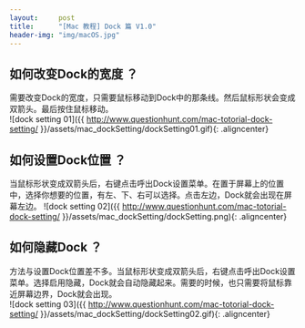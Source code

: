 ```yaml
---
layout:     post
title:      "[Mac 教程] Dock 篇 V1.0"
header-img: "img/macOS.jpg"
---
```


## 如何改变Dock的宽度 ？
需要改变Dock的宽度，只需要鼠标移动到Dock中的那条线。然后鼠标形状会变成双箭头。最后按住鼠标移动。<br/>
![dock setting 01]({{ http://www.questionhunt.com/mac-totorial-dock-setting/ }}/assets/mac_dockSetting/dockSetting01.gif){: .aligncenter}<br/>

## 如何设置Dock位置 ？
当鼠标形状变成双箭头后，右键点击呼出Dock设置菜单。在置于屏幕上的位置中，选择你想要的位置，有左、下、右可以选择。点击左边，Dock就会出现在屏幕左边。
![dock setting 02]({{ http://www.questionhunt.com/mac-totorial-dock-setting/ }}/assets/mac_dockSetting/dockSetting.png){: .aligncenter}

## 如何隐藏Dock ？
方法与设置Dock位置差不多。当鼠标形状变成双箭头后，右键点击呼出Dock设置菜单。选择启用隐藏，Dock就会自动隐藏起来。需要的时候，也只需要将鼠标靠近屏幕边界，Dock就会出现。<br/>
![dock setting 03]({{ http://www.questionhunt.com/mac-totorial-dock-setting/ }}/assets/mac_dockSetting/dockSetting02.gif){: .aligncenter}<br/>

